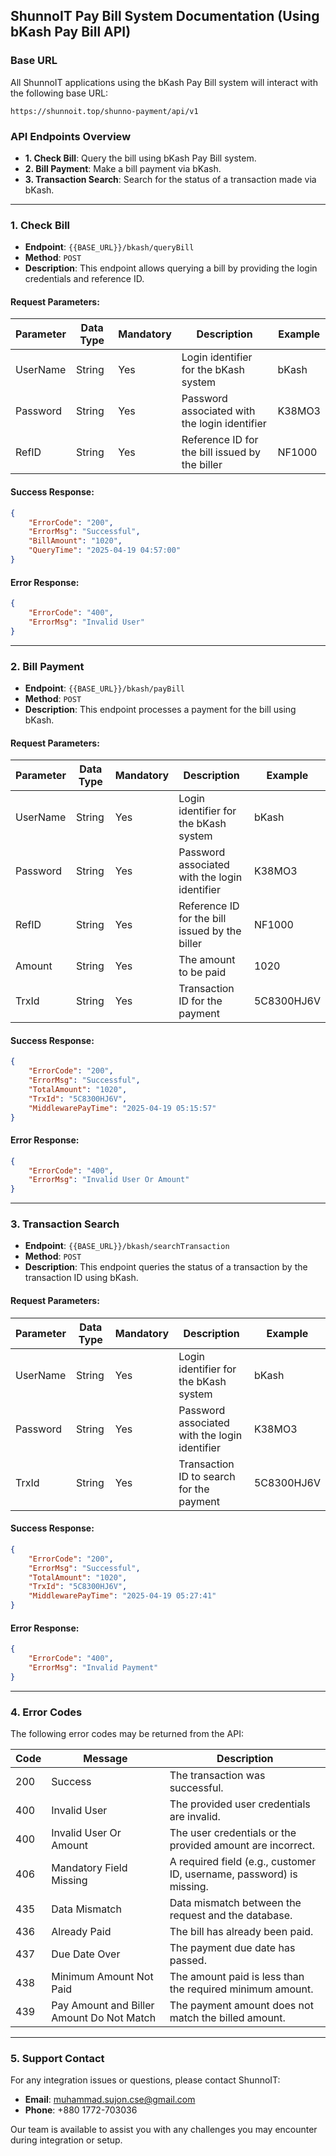 ## **ShunnoIT Pay Bill System Documentation (Using bKash Pay Bill API)**

### **Base URL**
All ShunnoIT applications using the bKash Pay Bill system will interact with the following base URL:
```
https://shunnoit.top/shunno-payment/api/v1
```

### **API Endpoints Overview**

- **1. Check Bill**: Query the bill using bKash Pay Bill system.
- **2. Bill Payment**: Make a bill payment via bKash.
- **3. Transaction Search**: Search for the status of a transaction made via bKash.

---

### **1. Check Bill**
- **Endpoint**: `{{BASE_URL}}/bkash/queryBill`
- **Method**: `POST`
- **Description**: This endpoint allows querying a bill by providing the login credentials and reference ID.

#### **Request Parameters**:
| Parameter  | Data Type | Mandatory | Description                                                    | Example     |
|------------|-----------|-----------|----------------------------------------------------------------|-------------|
| UserName   | String    | Yes       | Login identifier for the bKash system                          | bKash       |
| Password   | String    | Yes       | Password associated with the login identifier                  | K38MO3      |
| RefID      | String    | Yes       | Reference ID for the bill issued by the biller                 | NF1000      |

#### **Success Response**:
```json
{
    "ErrorCode": "200",
    "ErrorMsg": "Successful",
    "BillAmount": "1020",
    "QueryTime": "2025-04-19 04:57:00"
}
```

#### **Error Response**:
```json
{
    "ErrorCode": "400",
    "ErrorMsg": "Invalid User"
}
```

---

### **2. Bill Payment**
- **Endpoint**: `{{BASE_URL}}/bkash/payBill`
- **Method**: `POST`
- **Description**: This endpoint processes a payment for the bill using bKash.

#### **Request Parameters**:
| Parameter   | Data Type | Mandatory | Description                                                    | Example     |
|-------------|-----------|-----------|----------------------------------------------------------------|-------------|
| UserName    | String    | Yes       | Login identifier for the bKash system                          | bKash       |
| Password    | String    | Yes       | Password associated with the login identifier                  | K38MO3      |
| RefID       | String    | Yes       | Reference ID for the bill issued by the biller                 | NF1000      |
| Amount      | String    | Yes       | The amount to be paid                                          | 1020        |
| TrxId       | String    | Yes       | Transaction ID for the payment                                 | 5C8300HJ6V  |

#### **Success Response**:
```json
{
    "ErrorCode": "200",
    "ErrorMsg": "Successful",
    "TotalAmount": "1020",
    "TrxId": "5C8300HJ6V",
    "MiddlewarePayTime": "2025-04-19 05:15:57"
}
```

#### **Error Response**:
```json
{
    "ErrorCode": "400",
    "ErrorMsg": "Invalid User Or Amount"
}
```

---

### **3. Transaction Search**
- **Endpoint**: `{{BASE_URL}}/bkash/searchTransaction`
- **Method**: `POST`
- **Description**: This endpoint queries the status of a transaction by the transaction ID using bKash.

#### **Request Parameters**:
| Parameter   | Data Type | Mandatory | Description                                                    | Example     |
|-------------|-----------|-----------|----------------------------------------------------------------|-------------|
| UserName    | String    | Yes       | Login identifier for the bKash system                          | bKash       |
| Password    | String    | Yes       | Password associated with the login identifier                  | K38MO3      |
| TrxId       | String    | Yes       | Transaction ID to search for the payment                       | 5C8300HJ6V  |

#### **Success Response**:
```json
{
    "ErrorCode": "200",
    "ErrorMsg": "Successful",
    "TotalAmount": "1020",
    "TrxId": "5C8300HJ6V",
    "MiddlewarePayTime": "2025-04-19 05:27:41"
}
```

#### **Error Response**:
```json
{
    "ErrorCode": "400",
    "ErrorMsg": "Invalid Payment"
}
```

---

### **4. Error Codes**
The following error codes may be returned from the API:

| Code  | Message                                    | Description                                                  |
|-------|--------------------------------------------|--------------------------------------------------------------|
| 200   | Success                                    | The transaction was successful.                               |
| 400   | Invalid User                               | The provided user credentials are invalid.                   |
| 400   | Invalid User Or Amount                     | The user credentials or the provided amount are incorrect.   |
| 406   | Mandatory Field Missing                    | A required field (e.g., customer ID, username, password) is missing. |
| 435   | Data Mismatch                              | Data mismatch between the request and the database.          |
| 436   | Already Paid                               | The bill has already been paid.                              |
| 437   | Due Date Over                              | The payment due date has passed.                             |
| 438   | Minimum Amount Not Paid                    | The amount paid is less than the required minimum amount.    |
| 439   | Pay Amount and Biller Amount Do Not Match  | The payment amount does not match the billed amount.         |

---

### **5. Support Contact**

For any integration issues or questions, please contact ShunnoIT:

- **Email**: muhammad.sujon.cse@gmail.com
- **Phone**: +880 1772-703036

Our team is available to assist you with any challenges you may encounter during integration or setup.
